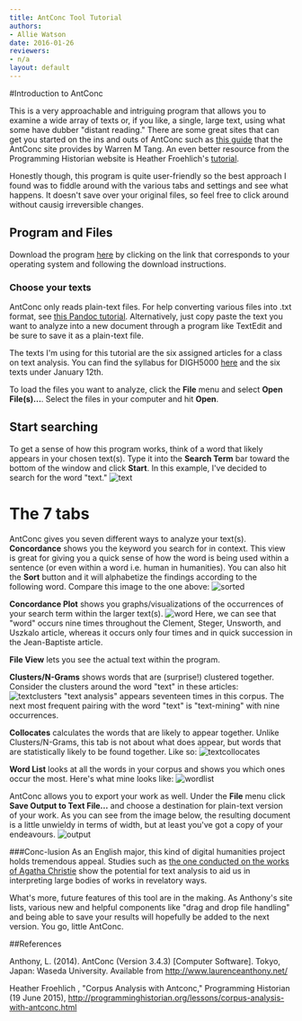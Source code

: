 ```yaml
---
title: AntConc Tool Tutorial
authors:
- Allie Watson
date: 2016-01-26
reviewers:
- n/a
layout: default
---
```


#Introduction to AntConc

This is a very approachable and intriguing program that allows you to examine a wide array of texts or, if you like, a single, large text, using what some have dubber "distant reading." There are some great sites that can get you started on the ins and outs of AntConc such as [this guide](http://wmtang.org/2011/03/05/a-simple-guide-to-using-antconc/) that the AntConc site provides by Warren M Tang. An even better resource from the Programming Historian website is Heather Froehlich's [tutorial](http://programminghistorian.org/lessons/corpus-analysis-with-antconc).

Honestly though, this program is quite user-friendly so the best approach I found was to fiddle around with the various tabs and settings and see what happens. It doesn't save over your original files, so feel free to click around without causig irreversible changes.

## Program and Files
Download the program [here](http://www.laurenceanthony.net/software.html) by clicking on the link that corresponds to your operating system and following the download instructions.

### Choose your texts
AntConc only reads plain-text files. For help converting various files into .txt format, see [this Pandoc tutorial](https://github.com/digh5000/student-tutorials/blob/master/pandoc-tutorial-for-english-students-watson-herdman.md). Alternatively, just copy paste the text you want to analyze into a new document through a program like TextEdit and be sure to save it as a plain-text file.

The texts I'm using for this tutorial are the six assigned articles for a class on text analysis. You can find the syllabus for DIGH5000 [here](http://dhcu.ca/pages/syllabus) and the six texts under January 12th.

To load the files you want to analyze, click the **File** menu and select **Open File(s)...**. Select the files in your computer and hit **Open**.

## Start searching
To get a sense of how this program works, think of a word that likely appears in your chosen text(s). Type it into the **Search Term** bar toward the bottom of the window and click **Start**. In this example, I've decided to search for the word "text."
![text](https://github.com/SAllieW/screencaps/blob/master/text.png?raw=true)

# The 7 tabs
AntConc gives you seven different ways to analyze your text(s).
**Concordance** shows you the keyword you search for in context. This view is great for giving you a quick sense of how the word is being used within a sentence (or even within a word i.e. human in humanities). You can also hit the **Sort** button and it will alphabetize the findings according to the following word. Compare this image to the one above:
![sorted](https://github.com/SAllieW/screencaps/blob/master/sorted.png?raw=true)

**Concordance Plot** shows you graphs/visualizations of the occurrences of your search term within the larger text(s). 
![word](https://github.com/SAllieW/screencaps/blob/master/word.png?raw=true)
Here, we can see that "word" occurs nine times throughout the Clement, Steger, Unsworth, and Uszkalo article, whereas it occurs only four times and in quick succession in the Jean-Baptiste article.

**File View** lets you see the actual text within the program.

**Clusters/N-Grams** shows words that are (surprise!) clustered together. Consider the clusters around the word "text" in these articles:
![textclusters](https://github.com/SAllieW/screencaps/blob/master/TextCluster.png?raw=true)
"text analysis" appears seventeen times in this corpus. The next most frequent pairing with the word "text" is "text-mining" with nine occurrences.

**Collocates** calculates the words that are likely to appear together. Unlike Clusters/N-Grams, this tab is not about what does appear, but words that are statistically likely to be found together. Like so:
![textcollocates](https://github.com/SAllieW/screencaps/blob/master/TextCollocates.png?raw=true)

**Word List** looks at all the words in your corpus and shows you which ones occur the most. Here's what mine looks like:
![wordlist](https://github.com/SAllieW/screencaps/blob/master/wordlist.png?raw=true)

AntConc allows you to export your work as well. Under the **File** menu click **Save Output to Text File...** and choose a destination for plain-text version of your work. As you can see from the image below, the resulting document is a little unwieldy in terms of width, but at least you've got a copy of your endeavours.
![output](https://github.com/SAllieW/screencaps/blob/master/Output.png?raw=true)

###Conc-lusion
As an English major, this kind of digital humanities project holds tremendous appeal. Studies such as [the one conducted on the works of Agatha Christie](http://www.theguardian.com/books/2009/apr/03/agatha-christie-alzheimers-research) show the potential for text analysis to aid us in interpreting large bodies of works in revelatory ways.

What's more, future features of this tool are in the making. As Anthony's site lists, various new and helpful components like "drag and drop file handling" and being able to save your results will hopefully be added to the next version. You go, little AntConc.

##References

Anthony, L. (2014). AntConc (Version 3.4.3) [Computer Software]. Tokyo, Japan: Waseda University. Available from http://www.laurenceanthony.net/

Heather Froehlich , "Corpus Analysis with Antconc," Programming Historian (19 June 2015), http://programminghistorian.org/lessons/corpus-analysis-with-antconc.html

